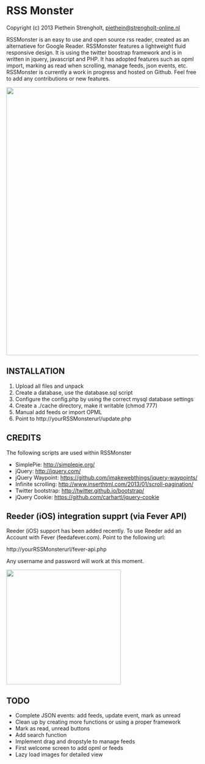 RSS Monster
=======

Copyright (c) 2013 Piethein Strengholt, piethein@strengholt-online.nl

RSSMonster is an easy to use and open source rss reader, created as an alternatieve for Google Reader.
RSSMonster features a lightweight fluid responsive design. It is using the twitter boostrap framework and 
is in written in jquery, javascript and PHP. It has adopted features such as opml import, marking as 
read when scrolling, manage feeds, json events, etc.
RSSMonster is currently a work in progress and hosted on Github. Feel free to add any contributions or new features.

<a href="http://phppaper.strengholt-online.nl">
  <img src="http://phppaper.strengholt-online.nl/wp-content/uploads/phppaper3.png" width="700px">
</a>

INSTALLATION
------------

1. Upload all files and unpack
2. Create a database, use the database.sql script
3. Configure the config.php by using the correct mysql database settings
4. Create a ./cache directory, make it writable (chmod 777)
5. Manual add feeds or import OPML
6. Point to http://yourRSSMonsterurl/update.php

CREDITS
-------

The following scripts are used within RSSMonster

* SimplePie: http://simplepie.org/
* jQuery: http://jquery.com/
* jQuery Waypoint: https://github.com/imakewebthings/jquery-waypoints/
* Infinite scrolling: http://www.inserthtml.com/2013/01/scroll-pagination/
* Twitter bootstrap: http://twitter.github.io/bootstrap/
* jQuery Cookie: https://github.com/carhartl/jquery-cookie

Reeder (iOS) integration supprt (via Fever API)
----

Reeder (iOS) support has been added recently. To use Reeder add an Account with Fever (feedafever.com). Point to the following url:

http://yourRSSMonsterurl/fever-api.php

Any username and password will work at this moment.

<a href="http://phppaper.strengholt-online.nl">
  <img src="http://phppaper.strengholt-online.nl/wp-content/uploads/fever.png" width="300px">
</a>


TODO
----

* Complete JSON events: add feeds, update event, mark as unread
* Clean up by creating more functions or using a proper framework
* Mark as read, unread buttons
* Add search function
* Implement drag and dropstyle to manage feeds
* First welcome screen to add opml or feeds
* Lazy load images for detailed view
